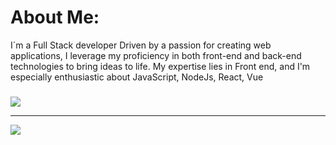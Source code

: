 #  About Me:
I´m a Full Stack developer
Driven by a passion for creating web applications, I leverage my proficiency in both front-end and back-end technologies to bring ideas to life. My expertise lies in Front end, and I'm especially enthusiastic about JavaScript, NodeJs, React, Vue

### 
![](https://quotes-github-readme.vercel.app/api?type=horizontal&theme=radical)

---
[![](https://visitcount.itsvg.in/api?id=AdolfoAriel&icon=0&color=0)](https://visitcount.itsvg.in)

<!-- Proudly created with GPRM ( https://gprm.itsvg.in ) -->

